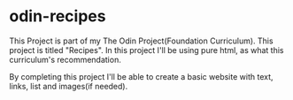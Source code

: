 # odin-recipes
This Project is part of my The Odin Project(Foundation Curriculum). This project is titled "Recipes". In this project I'll be using pure html, as what this curriculum's recommendation.

By completing this project I'll be able to create a basic website with text, links, list and images(if needed).